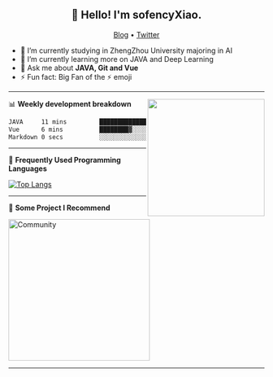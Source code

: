 <h2 align="center">👋 Hello! I'm sofencyXiao.</h2>
<p align="center">
  <a href="https://blog.csdn.net/qq_43079376">Blog</a> •
  <a href="https://twitter.com/athulcajay">Twitter</a>
</p>


- 🔭 I’m currently studying in ZhengZhou University majoring in AI
- 🌱 I’m currently learning more on JAVA and Deep Learning
- 💬 Ask me about **JAVA, Git and Vue**
- ⚡ Fun fact: Big Fan of the :zap: emoji

-------
<img align='right' src="https://media.giphy.com/media/836HiJc7pgzy8iNXCn/giphy.gif" width="230" />

📊 **Weekly development breakdown**
<!--START_SECTION:waka-->

```txt
JAVA     11 mins         ████████████████░░░░░░░░░   64.24 %
Vue      6 mins          ████████▓░░░░░░░░░░░░░░░░   35.21 %
Markdown 0 secs          ░░░░░░░░░░░░░░░░░░░░░░░░░   00.55 %
```

<!--END_SECTION:waka-->

-------
📖 **Frequently Used Programming Languages**
<!--START_SECTION:waka-->
[![Top Langs](https://github-readme-stats.vercel.app/api/top-langs/?username=sofencyXiao&layout=compact)](https://github.com/anuraghazra/github-readme-stats)
<!--END_SECTION:waka-->

------- 

📕  **Some Project I Recommend**
<!--START_SECTION:waka-->
  <p align="left">
    <a href="https://github.com/sofencyXiao/Community"><img width="278" src="https://denvercoder1-github-readme-stats.vercel.app/api/pin/?username=sofencyXiao&repo=Community&theme=react&bg_color=1F222E&title_color=F85D7F&hide_border=true&icon_color=F8D866&show_icons=false" alt="Community"></a>
   </p>
<!--END_SECTION:waka-->

------- 
